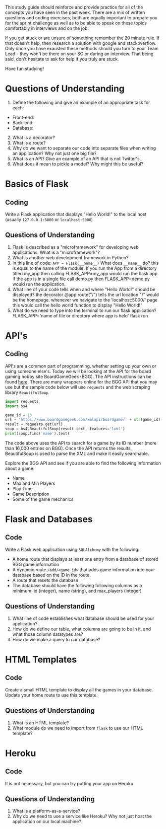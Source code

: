 This study guide should reinforce and provide practice for all of the concepts you have seen in the past week. There are a mix of written questions and coding exercises, both are equally important to prepare you for the sprint challenge as well as to be able to speak on these topics comfortably in interviews and on the job.

If you get stuck or are unsure of something remember the 20 minute rule. If that doesn't help, then research a solution with google and stackoverflow. Only once you have exausted these methods should you turn to your Team Lead - they won't be there on your SC or during an interview. That being said, don't hesitate to ask for help if you truly are stuck.

Have fun studying!

# Questions of Understanding
1. Define the following and give an example of an appropriate task for each:
 - Front-end:
 - Back-end:
 - Database:
2. What is a decorator?
3. What is a route?
4. Why do we want to separate our code into separate files when writing an application? Why not just one big file?
5. What is an API? Give an example of an API that is not Twitter's.
6. What does it mean to pickle a model? Why might this be useful?

# Basics of Flask

## Coding
Write a Flask application that displays "Hello World!" to the local host (usually `127.0.0.1:5000` or `localhost:5000`)

## Questions of Understanding
1. Flask is described as a "microframework" for developing web applications. What is a "microframework"?
2. What is another web development framework in Python?
3. In this line of code: `APP = Flask(__name__)` What does `__name__` do? this is equal to the name of the module. If you run the App from a directory titled my_app then calling FLASK_APP=my_app would run the flask app. If the app is in a single file call demo.py then FLASK_APP=demo.py would run the application. 
4. What line of your code tells when and where "Hello World!" should be displayed? the decorator @app.route("/") tells the url location "/" would be the homepage. whenever we navigate to the 'localhost:5000/' page this would call the hello world function to display "Hello World!"
5. What do we need to type into the terminal to run our flask application? FLASK_APP='name of file or directory where app is held' flask run

# API's

## Coding
API's are a common part of programming, whether setting up your own or using someone else's. Today we will be looking at the API for the board gaming hobby site BoardGameGeek (BGG). The API instructions can be found [here](https://boardgamegeek.com/wiki/page/BGG_XML_API&redirectedfrom=XML_API#). There are many wrappers online for the BGG API that you may use but the sample code below will use `requests` and the web scraping library `BeautifulSoup`.

```python
import requests
import bs4

game_id = 13
url = 'https://www.boardgamegeek.com/xmlapi/boardgame/' + str(game_id)
result = requests.get(url)
soup = bs4.BeautifulSoup(result.text, features='lxml')
print(soup.find('name').text)
```

The code above uses the API to search for a game by its ID number (more than 16,000 entries on BGG). Once the API returns the results, BeautifulSoup is used to parse the XML and make it easily searchable.

Explore the BGG API and see if you are able to find the following information about a game:
- Name
- Max and Min Players
- Play Time
- Game Description
- Some of the game mechanics

# Flask and Databases

## Code
Write a Flask web application using `SQLAlchemy` with the following:
- A home route that displays at least one entry from a database of stored BGG game information
- A dynamic route `/add/<game_id>` that adds game information into your database based on the ID in the route.
- A route that resets the database
- The database should have the following following columns as a minimum: id (integer), name (string), and max_players (integer)

## Questions of Understanding
1. What line of code establishes what database should be used for your application?
2. How do we define our table, what columns are going to be in it, and what those column datatypes are?
3. How do we make a query to our database?

# HTML Templates

## Code
Create a small HTML template to display all the games in your database. Update your home route to use this template.

## Questions of Understanding
1. What is an HTML template?
2. What module do we need to import from `flask` to use our HTML template?

# Heroku

## Code
It is not necessary, but you can try putting your app on Heroku

## Questions of Understanding
1. What is a platform-as-a-service?
2. Why do we need to use a service like Heroku? Why not just host the application on our local machine?
